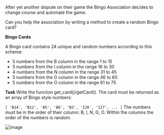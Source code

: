 After yet another dispute on their game the Bingo Association decides to change course and automate the game.

Can you help the association by writing a method to create a random Bingo card?

**Bingo Cards**

A Bingo card contains 24 unique and random numbers according to this scheme:

- 5 numbers from the B column in the range 1 to 15
- 5 numbers from the I column in the range 16 to 30
- 4 numbers from the N column in the range 31 to 45
- 5 numbers from the G column in the range 46 to 60
- 5 numbers from the O column in the range 61 to 75

**Task**
Write the function get_card()/getCard(). The card must be returned as an array of Bingo style numbers:

`[ 'B14', 'B12', 'B5', 'B6', 'B3', 'I28', 'I27', ... ]`
The numbers must be in the order of their column: B, I, N, G, O. Within the columns the order of the numbers is random.

![image](https://github.com/margo-yunanova/javascript-algorithms/assets/67325499/beacc690-5010-43c1-b19d-f4a8e4443c58)
